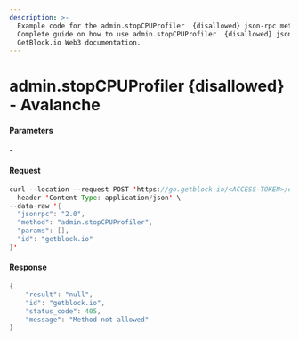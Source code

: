 ```yaml
---
description: >-
  Example code for the admin.stopCPUProfiler  {disallowed} json-rpc method.
  Сomplete guide on how to use admin.stopCPUProfiler  {disallowed} json-rpc in
  GetBlock.io Web3 documentation.
---
```


# admin.stopCPUProfiler {disallowed} - Avalanche

#### Parameters

\-

#### Request

```java
curl --location --request POST 'https://go.getblock.io/<ACCESS-TOKEN>/ext/bc/C/rpc' \
--header 'Content-Type: application/json' \
--data-raw '{
  "jsonrpc": "2.0",
  "method": "admin.stopCPUProfiler",
  "params": [],
  "id": "getblock.io"
}'
```

#### Response

```java
{
    "result": "null",
    "id": "getblock.io",
    "status_code": 405,
    "message": "Method not allowed"
}
```
